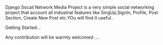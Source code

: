 
Django Socail Network Media Project is a very simple social networking project that account all industrial features like SingUp,SignIn, Profile, Post Section, 
Create New Post etc.YOu will find it useful .

Getting Started...




Any contribution will be warmly welcomed ....
